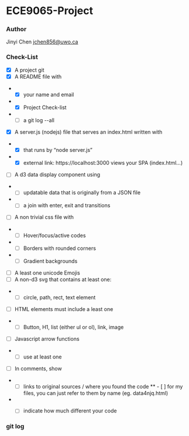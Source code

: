 # ECE9065-Project

### Author
Jinyi Chen
jchen856@uwo.ca


### Check-List
- [x] A project git
- [x] A README file with
* - [x] your name and email
* - [x] Project Check-list
* - [ ] a git log --all

- [x] A server.js (nodejs) file that serves an index.html written with
* - [x] that runs by “node server.js”
* - [x] external link: https://localhost:3000 views your SPA (index.html…)
- [ ] A d3 data display component using
* - [ ] updatable data that is originally from a JSON file
* - [ ] a join with enter, exit and transitions
- [ ] A non trivial css file with
* - [ ] Hover/focus/active codes
* - [ ] Borders with rounded corners
* - [ ] Gradient backgrounds
- [ ] A least one unicode Emojis
- [ ] A non-d3 svg that contains at least one:
* - [ ] circle, path, rect, text element
- [ ] HTML elements must include a least one
* - [ ] Button, H1, list (either ul or ol), link, image
- [ ] Javascript arrow functions
* - [ ] use at least one
- [ ] In comments, show
* - [ ] links to original sources / where you found the code
** - [ ] for my files, you can just refer to them by name (eg. data4njq.html)
* - [ ] indicate how much different your code


### git log